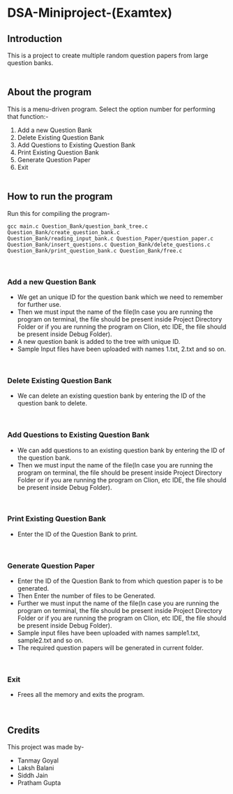 # DSA-Miniproject-(Examtex)

## Introduction
This is a project to create multiple random question papers from large question banks. <br> <br>

## About the program
This is a menu-driven program. Select the option number for performing that function:-

1. Add a new Question Bank 
1. Delete Existing Question Bank
3. Add Questions to Existing Question Bank
4. Print Existing Question Bank
5. Generate Question Paper
6. Exit
<br><br>

## How to run the program
Run this for compiling the program-
```
gcc main.c Question_Bank/question_bank_tree.c Question_Bank/create_question_bank.c Question_Bank/reading_input_bank.c Question_Paper/question_paper.c Question_Bank/insert_questions.c Question_Bank/delete_questions.c Question_Bank/print_question_bank.c Question_Bank/free.c
```
<br>

### Add a new Question Bank
* We get an unique ID for the question bank which we need to remember for further use.
* Then we must input the name of the file(In case you are running the program on terminal, the file should be present inside Project Directory Folder or if you are running the program on Clion, etc IDE, the file should be present inside Debug Folder).
* A new question bank is added to the tree with unique ID.
* Sample Input files have been uploaded with names 1.txt, 2.txt and so on.

<br>

### Delete Existing Question Bank
* We can delete an existing question bank by entering the ID of the question bank to delete.

<br>

### Add Questions to Existing Question Bank
* We can add questions to an existing question bank by entering the ID of the question bank.
* Then we must input the name of the file(In case you are running the program on terminal, the file should be present inside Project Directory Folder or if you are running the program on Clion, etc IDE, the file should be present inside Debug Folder).

<br>

### Print Existing Question Bank
* Enter the ID of the Question Bank to print.

<br>

### Generate Question Paper
* Enter the ID of the Question Bank to from which question paper is to be generated.
* Then Enter the number of files to be Generated.
* Further we must input the name of the file(In case you are running the program on terminal, the file should be present inside Project Directory Folder or if you are running the program on Clion, etc IDE, the file should be present inside Debug Folder).
* Sample input files have been uploaded with names sample1.txt, sample2.txt and so on. 
* The required question papers will be generated in current folder.

<br>

### Exit
* Frees all the memory and exits the program.

<br>

## Credits
This project was made by-
* Tanmay Goyal
* Laksh Balani
* Siddh  Jain
* Pratham Gupta
